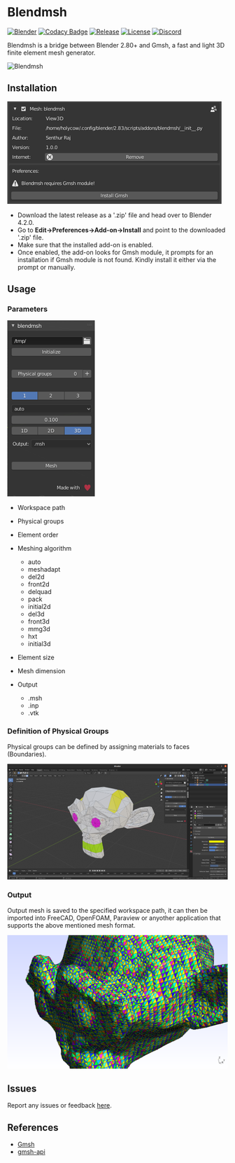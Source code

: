 # Blendmsh
[![Blender](https://img.shields.io/badge/Blender-2.80%2B-orange)](https://www.blender.org/)
[![Codacy Badge](https://api.codacy.com/project/badge/Grade/6ffbb6b533d044d590498fb4d730999b)](https://app.codacy.com/gh/blender-for-science/blendmsh?utm_source=github.com&utm_medium=referral&utm_content=blender-for-science/blendmsh&utm_campaign=Badge_Grade_Dashboard)
[![Release](https://img.shields.io/github/v/release/blender-for-science/blendmsh)](https://github.com/blender-for-science/blendmsh/releases)
[![License](https://img.shields.io/github/license/blender-for-science/blendmsh)](https://github.com/blender-for-science/blendmsh/blob/master/LICENSE.md)
[![Discord](https://img.shields.io/discord/750488363571740747?color=738ADB&label=Discord&style=flat-square)](https://discord.gg/K4jwkG)

Blendmsh is a bridge between Blender 2.80+ and Gmsh, a fast and light 3D finite element mesh generator.

![Blendmsh](documentation/blendmsh.png)

## Installation
![Gmsh prompt](documentation/blendmshprompt.png)

*   Download the latest release as a '.zip' file and head over to Blender 4.2.0.
*   Go to **Edit->Preferences->Add-on->Install** and point to the downloaded '.zip' file.
*   Make sure that the installed add-on is enabled.
*   Once enabled, the add-on looks for Gmsh module, it prompts for an installation if Gmsh module is not found. Kindly install it either via the prompt or manually.

## Usage
### Parameters
![Parameters](documentation/blendmshUI.png)

*   Workspace path
*   Physical groups
*   Element order
*   Meshing algorithm
    *   auto
    *   meshadapt
    *   del2d
    *   front2d
    *   delquad
    *   pack
    *   initial2d
    *   del3d
    *   front3d
    *   mmg3d
    *   hxt
    *   initial3d

*   Element size
*   Mesh dimension
*   Output
    *   .msh
    *   .inp
    *   .vtk

### Definition of Physical Groups
Physical groups can be defined by assigning materials to faces (Boundaries).

![Physical Groups](documentation/physicalgroups.png)

### Output
Output mesh is saved to the specified workspace path, it can then be imported into FreeCAD, OpenFOAM, Paraview or anyother application that supports the above mentioned mesh format.

![Output](documentation/output.png)

## Issues
Report any issues or feedback [here](https://github.com/blender-for-science/blendmsh/issues).

## References
*   [Gmsh](http://gmsh.info/doc/texinfo/gmsh.html)
*   [gmsh-api](https://pypi.org/project/gmsh-api)
